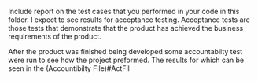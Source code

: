Include report on the test cases that you performed in your code in this folder. I expect to see results for acceptance testing.
Acceptance tests are those tests that demonstrate that the product has achieved the business requirements of the product.





After the product was finished being developed some accountabilty test were run to see how the project preformed. The results 
for which can be seen in the (Accountibilty File)#ActFil

